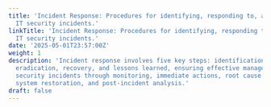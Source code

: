 ```yaml
---
title: 'Incident Response: Procedures for identifying, responding to, and resolving
  IT security incidents.'
linkTitle: 'Incident Response: Procedures for identifying, responding to, and resolving
  IT security incidents.'
date: '2025-05-01T23:57:00Z'
weight: 1
description: 'Incident response involves five key steps: identification, containment,
  eradication, recovery, and lessons learned, ensuring effective management of IT
  security incidents through monitoring, immediate actions, root cause elimination,
  system restoration, and post-incident analysis.'
draft: false
---
```



<!-- Unsupported block type: table_of_contents -->

<!-- Unsupported block type: unsupported -->

